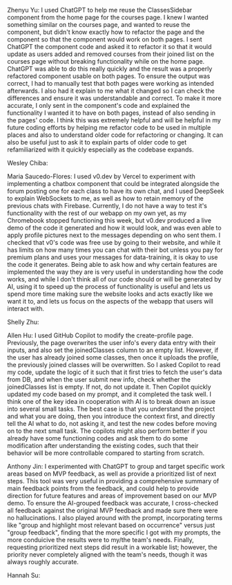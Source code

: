 Zhenyu Yu: I used ChatGPT to help me reuse the ClassesSidebar component from the home page for the courses page. I knew I wanted something similar on the courses page, and wanted to reuse the component, but didn't know exactly how to refactor the page and the component so that the component would work on both pages. I sent ChatGPT the component code and asked it to refactor it so that it would update as users added and removed courses from their joined list on the courses page without breaking functionality while on the home page. ChatGPT was able to do this really quickly and the result was a properly refactored component usable on both pages. To ensure the output was correct, I had to manually test that both pages were working as intended afterwards. I also had it explain to me what it changed so I can check the differences and ensure it was understandable and correct. To make it more accurate, I only sent in the component's code and explained the functionality I wanted it to have on both pages, instead of also sending in the pages' code. I think this was extremely helpful and will be helpful in my future coding efforts by helping me refactor code to be used in multiple places and also to understand older code for refactoring or changing. It can also be useful just to ask it to explain parts of older code to get refamiliarized with it quickly especially as the codebase expands.

Wesley Chiba:  

Maria Saucedo-Flores: I used v0.dev by Vercel to experiment with implementing a chatbox component that could be integrated alongside the forum posting one for each class to have its own chat, and I used DeepSeek to explain WebSockets to me, as well as how to retain memory of the previous chats with Firebase. Currently, I do not have a way to test it's functionality with the rest of our webapp on my own yet, as my Chromebook stopped functioning this week, but v0.dev produced a live demo of the code it generated and how it would look, and was even able to apply profile pictures next to the messages depending on who sent them. I checked that v0's code was free use by going to their website, and while it has limits on how many times you can chat with their bot unless you pay for premium plans and uses your messages for data-training, it is okay to use the code it generates. Being able to ask how and why certain features are implemented the way they are is very useful in understanding how the code works, and while I don't think all of our code should or will be generated by AI, using it to speed up the process of functionality is useful and lets us spend more time making sure the website looks and acts exactly like we want it to, and lets us focus on the aspects of the webapp that users will interact with. 

Shelly Zhu:  

Allen Hu: I used GitHub Copilot to modify the create-profile page. Previously, the page overwrites the user info's every data entry with their inputs, and also set the joinedClasses column to an empty list. However, if the user has already joined some classes, then once it uploads the profile, the previously joined classes will be overwritten. So I asked Copilot to read my code, update the logic of it such that it first tries to fetch the user's data from DB, and when the user submit new info, check whether the joinedClasses list is empty. If not, do not update it. Then Copilot quickly updated my code based on my prompt, and it completed the task well. I think one of the key idea in cooperation with AI is to break down an issue into several small tasks. The best case is that you understand the project and what you are doing, then you introduce the context first, and directly tell the AI what to do, not asking it, and test the new codes before moving on to the next small task. The copilots might also perform better if you already have some functioning codes and ask them to do some modification after understanding the existing codes, such that their behavior will be more controllable compared to starting from scratch. 

Anthony Jin: I experimented with ChatGPT to group and target specific work areas based on MVP feedback, as well as provide a prioritized list of next steps. This tool was very useful in providing a comprehensive summary of main feedback points from the feedback, and could help to provide direction for future features and areas of improvement based on our MVP demo. To ensure the AI-grouped feedback was accurate, I cross-checked all feedback against the original MVP feedback and made sure there were no hallucinations. I also played around with the prompt, incorporating terms like "group and highlight most relevant based on occurrence" versus just "group feedback", finding that the more specific I got with my prompts, the more conduicive the results were to my/the team's needs. Finally, requesting prioritized next steps did result in a workable list; however, the priority never completely aligned with the team's needs, though it was always roughly accurate. 

Hannah Su:  
